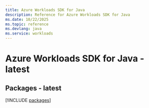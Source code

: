 ```yaml
---
title: Azure Workloads SDK for Java
description: Reference for Azure Workloads SDK for Java
ms.date: 10/22/2025
ms.topic: reference
ms.devlang: java
ms.service: workloads
---
```

# Azure Workloads SDK for Java - latest
## Packages - latest
[!INCLUDE [packages](workloads-index.md)]